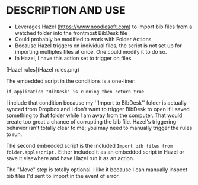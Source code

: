 # DESCRIPTION AND USE 

* Leverages Hazel (https://www.noodlesoft.com) to import bib files from a watched folder into the frontmost BibDesk file
* Could probably be modified to work with Folder Actions
* Because Hazel triggers on individual files, the script is not set up for importing multiples files at once. One could modify it to do so.
* In Hazel, I have this action set to trigger on files

 [Hazel rules](Hazel rules.png) 

The embedded script in the conditions is a one-liner:

```Applescript
if application "BibDesk" is running then return true
```

I include that condition because my ``Import to BibDesk'' folder is actually synced from Dropbox and I don't want to trigger BibDesk to open if I saved something to that folder while I am away from the computer.  That would create too great a chance of corrupting the bib file. Hazel's triggering behavior isn't totally clear to me; you may need to manually trigger the rules to run. 

The second embedded script is the included `Import bib files from folder.applescript.` Either included it as an embedded script in Hazel or save it elsewhere and have Hazel run it as an action.

The "Move" step is totally optional.  I like it because I can manually inspect bib files I'd sent to import in the event of error.